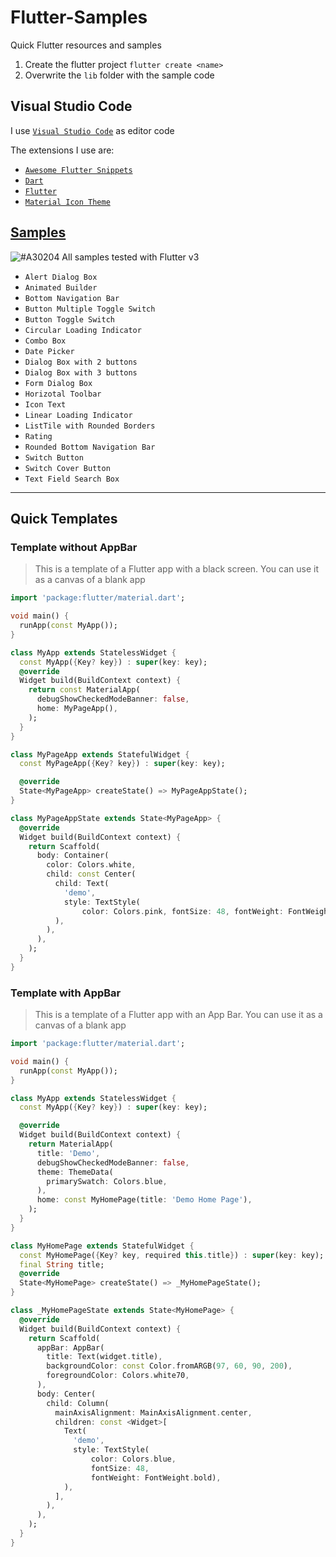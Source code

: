 # Flutter-Samples
Quick Flutter resources and samples

1. Create the flutter project `flutter create <name>`
2. Overwrite the `lib` folder with the sample code

## Visual Studio Code
I use [`Visual Studio Code`](https://code.visualstudio.com/) as editor code

The extensions I use are:
- [`Awesome Flutter Snippets`](https://marketplace.visualstudio.com/items?itemName=Nash.awesome-flutter-snippets)
- [`Dart`](https://marketplace.visualstudio.com/items?itemName=Dart-Code.dart-code)
- [`Flutter`](https://marketplace.visualstudio.com/items?itemName=Dart-Code.flutter)
- [`Material Icon Theme`](https://marketplace.visualstudio.com/items?itemName=PKief.material-icon-theme)

## [Samples](src/README.md)
![#A30204](https://via.placeholder.com/10x10/F28082/000000.png?text=+) All samples tested with Flutter v3

- `Alert Dialog Box`
- `Animated Builder`
- `Bottom Navigation Bar`
- `Button Multiple Toggle Switch`
- `Button Toggle Switch`
- `Circular Loading Indicator`
- `Combo Box`
- `Date Picker`
- `Dialog Box with 2 buttons`
- `Dialog Box with 3 buttons`
- `Form Dialog Box`
- `Horizotal Toolbar`
- `Icon Text`
- `Linear Loading Indicator`
- `ListTile with Rounded Borders`
- `Rating`
- `Rounded Bottom Navigation Bar`
- `Switch Button`
- `Switch Cover Button`
- `Text Field Search Box`


---

## Quick Templates

### Template without AppBar
> This is a template of a Flutter app with a black screen. You can use it as a canvas of a blank app

```dart
import 'package:flutter/material.dart';

void main() {
  runApp(const MyApp());
}

class MyApp extends StatelessWidget {
  const MyApp({Key? key}) : super(key: key);
  @override
  Widget build(BuildContext context) {
    return const MaterialApp(
      debugShowCheckedModeBanner: false,
      home: MyPageApp(),
    );
  }
}

class MyPageApp extends StatefulWidget {
  const MyPageApp({Key? key}) : super(key: key);

  @override
  State<MyPageApp> createState() => MyPageAppState();
}

class MyPageAppState extends State<MyPageApp> {
  @override
  Widget build(BuildContext context) {
    return Scaffold(
      body: Container(
        color: Colors.white,
        child: const Center(
          child: Text(
            'demo',
            style: TextStyle(
                color: Colors.pink, fontSize: 48, fontWeight: FontWeight.bold),
          ),
        ),
      ),
    );
  }
}
```

### Template with AppBar
> This is a template of a Flutter app with an App Bar. You can use it as a canvas of a blank app

```dart
import 'package:flutter/material.dart';

void main() {
  runApp(const MyApp());
}

class MyApp extends StatelessWidget {
  const MyApp({Key? key}) : super(key: key);

  @override
  Widget build(BuildContext context) {
    return MaterialApp(
      title: 'Demo',
      debugShowCheckedModeBanner: false,
      theme: ThemeData(
        primarySwatch: Colors.blue,
      ),
      home: const MyHomePage(title: 'Demo Home Page'),
    );
  }
}

class MyHomePage extends StatefulWidget {
  const MyHomePage({Key? key, required this.title}) : super(key: key);
  final String title;
  @override
  State<MyHomePage> createState() => _MyHomePageState();
}

class _MyHomePageState extends State<MyHomePage> {
  @override
  Widget build(BuildContext context) {
    return Scaffold(
      appBar: AppBar(
        title: Text(widget.title),
        backgroundColor: const Color.fromARGB(97, 60, 90, 200),
        foregroundColor: Colors.white70,
      ),
      body: Center(
        child: Column(
          mainAxisAlignment: MainAxisAlignment.center,
          children: const <Widget>[
            Text(
              'demo',
              style: TextStyle(
                  color: Colors.blue,
                  fontSize: 48,
                  fontWeight: FontWeight.bold),
            ),
          ],
        ),
      ),
    );
  }
}
```